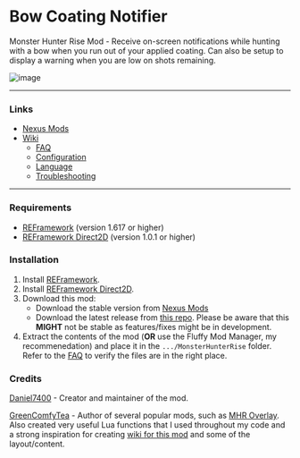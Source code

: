 # Bow Coating Notifier
Monster Hunter Rise Mod - Receive on-screen notifications while hunting with a bow when you run out of your applied coating. Can also be setup to display a warning when you are low on shots remaining.

![image](https://github.com/Daniel7400/MHR-Bow-Coating-Notifier/assets/8680338/713eb3f8-a0c6-4ff0-b15e-dab229e151c2)

***

### Links
- [Nexus Mods](TBD)
- [Wiki](https://github.com/Daniel7400/MHR-Bow-Coating-Notifier/wiki)
  - [FAQ](https://github.com/Daniel7400/MHR-Bow-Coating-Notifier/wiki/FAQ)
  - [Configuration](https://github.com/Daniel7400/MHR-Bow-Coating-Notifier/wiki/Configuration)
  - [Language](https://github.com/Daniel7400/MHR-Bow-Coating-Notifier/wiki/Language)
  - [Troubleshooting](https://github.com/Daniel7400/MHR-Bow-Coating-Notifier/wiki/Troubleshooting)

***

### Requirements
- [REFramework](https://www.nexusmods.com/monsterhunterrise/mods/26) (version 1.617 or higher)
- [REFramework Direct2D](https://www.nexusmods.com/monsterhunterrise/mods/134) (version 1.0.1 or higher)

### Installation
1. Install [REFramework](https://www.nexusmods.com/monsterhunterrise/mods/26).
2. Install [REFramework Direct2D](https://www.nexusmods.com/monsterhunterrise/mods/134).
3. Download this mod:
    - Download the stable version from [Nexus Mods](https://www.nexusmods.com/monsterhunterrise/mods/3069)
    - Download the latest release from [this repo](TBD). Please be aware that this **MIGHT** not be stable as features/fixes might be in development.
4. Extract the contents of the mod (**OR** use the Fluffy Mod Manager, my recommenedation) and place it in the `.../MonsterHunterRise` folder. Refer to the [FAQ](https://github.com/Daniel7400/MHR-Bow-Coating-Notifier/wiki/FAQ#3-what-files-are-included-with-the-mod--where-are-the-files-for-this-mod) to verify the files are in the right place.

### Credits
[Daniel7400](https://github.com/Daniel7400) - Creator and maintainer of the mod.

[GreenComfyTea](https://github.com/GreenComfyTea) - Author of several popular mods, such as [MHR Overlay](https://www.nexusmods.com/monsterhunterrise/mods/50). Also created very useful Lua functions that I used throughout my code and a strong inspiration for creating [wiki for this mod](https://github.com/Daniel7400/MHR-Bow-Coating-Notifier/wiki) and some of the layout/content.

